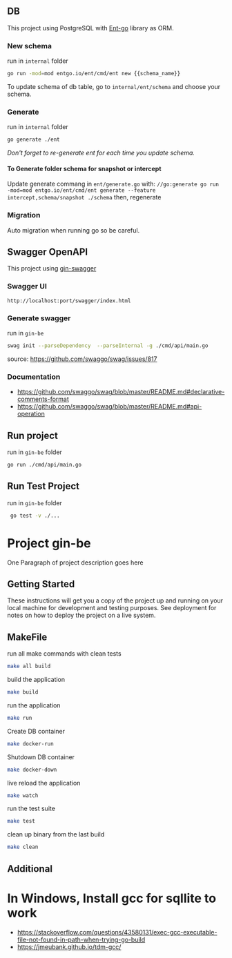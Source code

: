 ## DB
This project using PostgreSQL with [Ent-go](https://entgo.io/) library as ORM.

### New schema
run in `internal` folder
```bash
go run -mod=mod entgo.io/ent/cmd/ent new {{schema_name}}
```
To update schema of db table, go to `internal/ent/schema` and choose your schema.

### Generate
run in `internal` folder
```bash
go generate ./ent
```
*Don't forget to re-generate ent for each time you update schema.*

#### To Generate folder schema for snapshot or intercept
Update generate commang in `ent/generate.go` with:
`//go:generate go run -mod=mod entgo.io/ent/cmd/ent generate --feature intercept,schema/snapshot ./schema`
then, regenerate

### Migration
Auto migration when running go so be careful.

## Swagger OpenAPI
This project using [gin-swagger](https://github.com/swaggo/gin-swagger)
### Swagger UI
```
http://localhost:port/swagger/index.html
```

### Generate swagger
run in `gin-be`
```bash
swag init --parseDependency  --parseInternal -g ./cmd/api/main.go
```
source: https://github.com/swaggo/swag/issues/817

### Documentation
- https://github.com/swaggo/swag/blob/master/README.md#declarative-comments-format
- https://github.com/swaggo/swag/blob/master/README.md#api-operation


## Run project
run in `gin-be` folder
```bash
go run ./cmd/api/main.go
```

## Run Test Project
run in `gin-be` folder
```bash
 go test -v ./... 
```


# Project gin-be

One Paragraph of project description goes here

## Getting Started

These instructions will get you a copy of the project up and running on your local machine for development and testing purposes. See deployment for notes on how to deploy the project on a live system.

## MakeFile

run all make commands with clean tests
```bash
make all build
```

build the application
```bash
make build
```

run the application
```bash
make run
```

Create DB container
```bash
make docker-run
```

Shutdown DB container
```bash
make docker-down
```

live reload the application
```bash
make watch
```

run the test suite
```bash
make test
```

clean up binary from the last build
```bash
make clean
```



## Additional

# In Windows, Install gcc for sqllite to work
- https://stackoverflow.com/questions/43580131/exec-gcc-executable-file-not-found-in-path-when-trying-go-build
- https://jmeubank.github.io/tdm-gcc/
